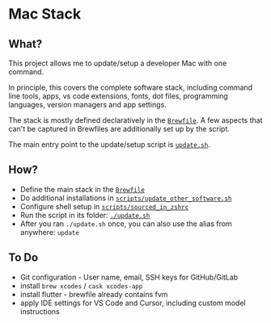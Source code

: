 # Mac Stack

## What?

This project allows me to update/setup a developer Mac with one command.

In principle, this covers the complete software stack, including command line tools, apps, vs code extensions, fonts, dot files, programming languages, version managers and app settings.

The stack is mostly defined declaratively in the [`Brewfile`](Brewfile). A few aspects that can't be captured in Brewfiles are additionally set up by the script.

The main entry point to the update/setup script is [`update.sh`](update.sh).

## How?

* Define the main stack in the [`Brewfile`](Brewfile)
* Do additional installations in [`scripts/update_other_software.sh`](scripts/update_other_software.sh)
* Configure shell setup in [`scripts/sourced_in_zshrc`](scripts/sourced_in_zshrc)
* Run the script in its folder: [`./update.sh`](update.sh)
* After you ran `./update.sh` once, you can also use the alias from anywhere: `update`

## To Do

* Git configuration - User name, email, SSH keys for GitHub/GitLab
* install `brew xcodes` / `cask xcodes-app`
* install flutter - brewfile already contains fvm
* apply IDE settings for VS Code and Cursor, including custom model instructions